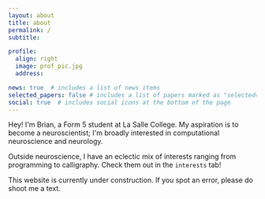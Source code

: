 ```yaml
---
layout: about
title: about
permalink: /
subtitle:

profile:
  align: right
  image: prof_pic.jpg
  address:

news: true  # includes a list of news items
selected_papers: false # includes a list of papers marked as "selected={true}"
social: true  # includes social icons at the bottom of the page
---
```


Hey! I'm Brian, a Form 5 student at La Salle College. My aspiration is to become a neuroscientist; I'm broadly interested in computational neuroscience and neurology.

Outside neuroscience, I have an eclectic mix of interests ranging from programming to calligraphy. Check them out in the `interests` tab!

This website is currently under construction. If you spot an error, please do shoot me a text.